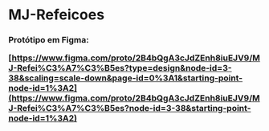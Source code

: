 # MJ-Refeicoes

<h3> Protótipo em Figma:

[https://www.figma.com/proto/2B4bQgA3cJdZEnh8iuEJV9/MJ-Refei%C3%A7%C3%B5es?type=design&node-id=3-38&scaling=scale-down&page-id=0%3A1&starting-point-node-id=1%3A2](https://www.figma.com/proto/2B4bQgA3cJdZEnh8iuEJV9/MJ-Refei%C3%A7%C3%B5es?node-id=3-38&starting-point-node-id=1%3A2)
